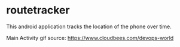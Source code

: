 # routetracker
This android application tracks the location of the phone over time.


Main Activity gif source: https://www.cloudbees.com/devops-world
